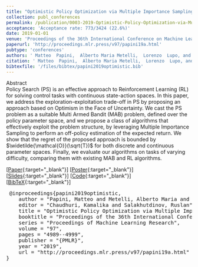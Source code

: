 ```yaml
---
title: "Optimistic Policy Optimization via Multiple Importance Sampling"
collection: publ_conferences
permalink: /publication/0003-2019-Optimistic-Policy-Optimization-via-Multiple-Importance-Sampling
acceptance: 'Acceptance rate: 773/3424 (22.6%)'
date: 2019-01-01
venue: 'Proceedings of the 36th International Conference on Machine Learning, ICML 2019, 9-15 June 2019, Long Beach, California, USA'
paperurl: 'http://proceedings.mlr.press/v97/papini19a.html'
pubtype: 'conferences'
authors: ' Matteo  Papini,  Alberto Maria Metelli,  Lorenzo  Lupo, and  Marcello  Restelli'
citation: ' Matteo  Papini,  Alberto Maria Metelli,  Lorenzo  Lupo, and  Marcello  Restelli&quot;Optimistic Policy Optimization via Multiple Importance Sampling.&quot; Proceedings of the 36th International Conference on Machine Learning, ICML 2019, 9-15 June 2019, Long Beach, California, USA, 2019.'
bibtexfile: '/files/bibtex/papini2019optimistic.bib'
---
```

Abstract
 <br> Policy Search (PS) is an effective approach to Reinforcement Learning (RL) for solving control tasks with continuous state-action spaces. In this paper, we address the exploration-exploitation trade-off in PS by proposing an approach based on Optimism in the Face of Uncertainty. We cast the PS problem as a suitable Multi Armed Bandit (MAB) problem, defined over the policy parameter space, and we propose a class of algorithms that effectively exploit the problem structure, by leveraging Multiple Importance Sampling to perform an off-policy estimation of the expected return. We show that the regret of the proposed approach is bounded by $\widetilde{\mathcal{O}}(\sqrt{T})$ for both discrete and continuous parameter spaces. Finally, we evaluate our algorithms on tasks of varying difficulty, comparing them with existing MAB and RL algorithms. <br> 

 [[Paper](http://proceedings.mlr.press/v97/papini19a.html){:target="_blank"}] [[Poster](https://t3p.github.io/download/poster_optimist.pdf){:target="_blank"}] [[Slides](https://icml.cc/media/Slides/icml/2019/104(11-14-00)-11-14-25-5158-optimistic_poli.pdf){:target="_blank"}] [[Code](https://github.com/WolfLo/optimist){:target="_blank"}] [[BibTeX](/files/bibtex/papini2019optimistic.bib){:target="_blank"}] 
<pre> @inproceedings{papini2019optimistic,
    author = "Papini, Matteo and Metelli, Alberto Maria and Lupo, Lorenzo and Restelli, Marcello",
    editor = "Chaudhuri, Kamalika and Salakhutdinov, Ruslan",
    title = "Optimistic Policy Optimization via Multiple Importance Sampling",
    booktitle = "Proceedings of the 36th International Conference on Machine Learning, {ICML} 2019, 9-15 June 2019, Long Beach, California, {USA}",
    series = "Proceedings of Machine Learning Research",
    volume = "97",
    pages = "4989--4999",
    publisher = "{PMLR}",
    year = "2019",
    url = "http://proceedings.mlr.press/v97/papini19a.html"
} </pre>
